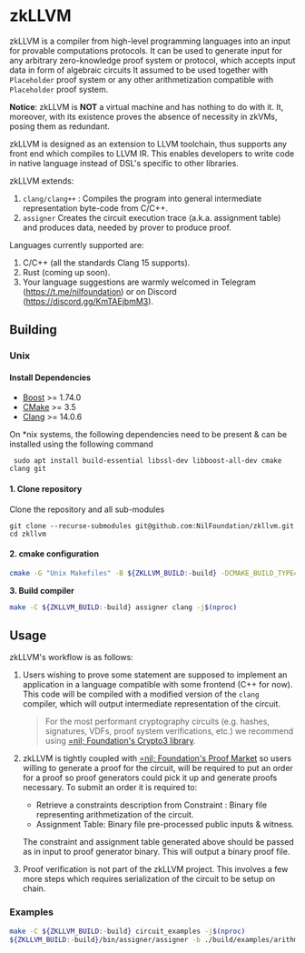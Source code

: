 # zkLLVM

zkLLVM is a compiler from high-level programming languages into an input for provable computations protocols. 
It can be used to generate input for any arbitrary zero-knowledge proof system or protocol, which accepts 
input data in form of algebraic circuits It assumed to be used together with `Placeholder` proof system or 
any other arithmetization compatible with `Placeholder` proof system.

**Notice**: zkLLVM is **NOT** a virtual machine and has nothing to do with it. It, moreover, with its existence proves the absence of necessity in zkVMs, posing them as redundant.

zkLLVM is designed as an extension to LLVM toolchain, thus supports any front end which compiles to LLVM IR. This 
enables developers to write code in native language instead of DSL's specific to other libraries.

zkLLVM extends:
1. `clang/clang++` : Compiles the program into general intermediate representation byte-code from C/C++.
2. `assigner` Creates the circuit execution trace (a.k.a. assignment table) and produces data, needed by prover to produce proof.

Languages currently supported are:
1. C/C++ (all the standards Clang 15 supports).
2. Rust (coming up soon).
3. Your language suggestions are warmly welcomed in Telegram (https://t.me/nilfoundation) or on Discord (https://discord.gg/KmTAEjbmM3).

## Building

### Unix

#### Install Dependencies

* [Boost](https://www.boost.org/) >= 1.74.0
* [CMake](https://cmake.org/) >= 3.5
* [Clang](https://clang.llvm.org/) >= 14.0.6

On \*nix systems, the following dependencies need to be present & can be installed using the following command

```
 sudo apt install build-essential libssl-dev libboost-all-dev cmake clang git
```

#### 1. Clone repository

Clone the repository and all sub-modules

```
git clone --recurse-submodules git@github.com:NilFoundation/zkllvm.git
cd zkllvm
```

#### **2. cmake configuration**

```bash
cmake -G "Unix Makefiles" -B ${ZKLLVM_BUILD:-build} -DCMAKE_BUILD_TYPE=Release -DLLVM_ENABLE_PROJECTS=clang .
```

**3. Build compiler**&#x20;

```bash
make -C ${ZKLLVM_BUILD:-build} assigner clang -j$(nproc)
```

## Usage

zkLLVM's workflow is as follows:

1. Users wishing to prove some statement are supposed to implement an application in a language compatible with some frontend (C++ for now). This code will be compiled with a modified version of the `clang` compiler, which will output intermediate representation of the circuit. 
   > For the most performant cryptography circuits (e.g. hashes, signatures, VDFs, proof system verifications, etc.) 
   > we recommend using [=nil; Foundation's Crypto3 library](https://github.com/nilfoundation/crypto3.git).

2. zkLLVM is tightly coupled with [=nil; Foundation's Proof Market](https://proof.market) so users willing to generate a 
   proof for the circuit, will be required to put an order for a proof so proof generators could pick it up and 
   generate proofs necessary. To submit an order it is required to: 

    * Retrieve a constraints description from Constraint : Binary file representing arithmetization of the circuit.
    * Assignment Table: Binary file pre-processed public inputs & witness.

   The constraint and assignment table generated above should be passed as in input to proof generator binary. This 
   will output a binary proof file.

3. Proof verification is not part of the zkLLVM project. This involves a few more steps which requires serialization of
   the circuit to be setup on chain.

### Examples

```bash
make -C ${ZKLLVM_BUILD:-build} circuit_examples -j$(nproc)
${ZKLLVM_BUILD:-build}/bin/assigner/assigner -b ./build/examples/arithmetics_example.ll -i examples/arithmetics.inp -t assignment.tbl -c circuit.crct
```